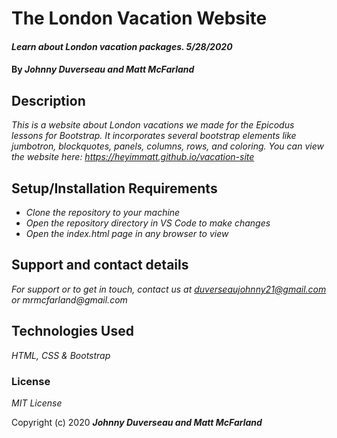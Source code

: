 # The London Vacation Website

#### _Learn about London vacation packages. 5/28/2020_

#### By _**Johnny Duverseau and Matt McFarland**_

## Description

_This is a website about London vacations we made for the Epicodus lessons for Bootstrap. It incorporates several bootstrap elements like jumbotron, blockquotes, panels, columns, rows, and coloring. You can view the website here: https://heyimmatt.github.io/vacation-site_

## Setup/Installation Requirements

* _Clone the repository to your machine_
* _Open the repository directory in VS Code to make changes_
* _Open the index.html page in any browser to view_

## Support and contact details

_For support or to get in touch, contact us at duverseaujohnny21@gmail.com or mrmcfarland@gmail.com_

## Technologies Used

_HTML, CSS & Bootstrap_

### License

*MIT License*

Copyright (c) 2020 **_Johnny Duverseau and Matt McFarland_**